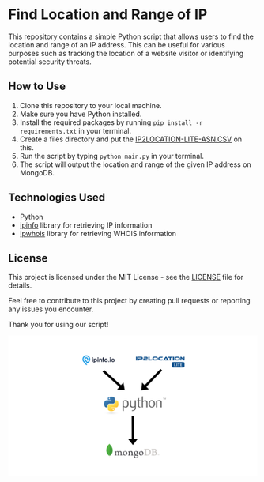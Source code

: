 # Find Location and Range of IP

This repository contains a simple Python script that allows users to find the location and range of an IP address. This can be useful for various purposes such as tracking the location of a website visitor or identifying potential security threats.

## How to Use

1. Clone this repository to your local machine.
2. Make sure you have Python installed.
3. Install the required packages by running `pip install -r requirements.txt` in your terminal.
4. Create a files directory and put the [IP2LOCATION-LITE-ASN.CSV](https://lite.ip2location.com/database-asn?lang=en_US) on this.
5. Run the script by typing `python main.py` in your terminal.
6. The script will output the location and range of the given IP address on MongoDB.

## Technologies Used

- Python
- [ipinfo](https://github.com/ipinfo/python) library for retrieving IP information
- [ipwhois](https://github.com/secynic/ipwhois) library for retrieving WHOIS information

## License

This project is licensed under the MIT License - see the [LICENSE](LICENSE) file for details.

Feel free to contribute to this project by creating pull requests or reporting any issues you encounter.

Thank you for using our script!

![Find location and range of IP graph](./IP2Location.png)
